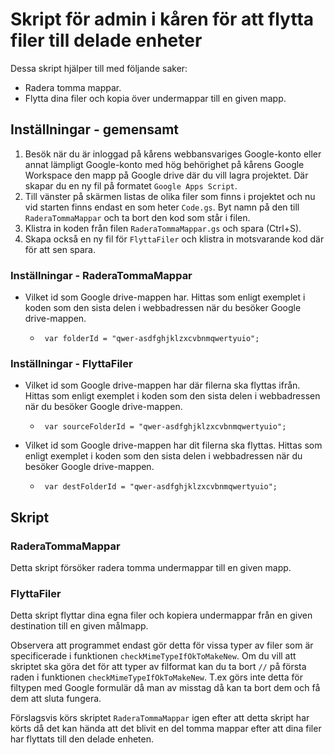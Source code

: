 # Skript för admin i kåren för att flytta filer till delade enheter
Dessa skript hjälper till med följande saker:
- Radera tomma mappar.
- Flytta dina filer och kopia över undermappar till en given mapp.

## Inställningar - gemensamt
1. Besök när du är inloggad på kårens webbansvariges Google-konto eller annat lämpligt Google-konto med hög behörighet på kårens Google Workspace den mapp på Google drive där du vill lagra projektet. Där skapar du en ny fil på formatet `Google Apps Script`.
1. Till vänster på skärmen listas de olika filer som finns i projektet och nu vid starten finns endast en som heter `Code.gs`. Byt namn på den till `RaderaTommaMappar` och ta bort den kod som står i filen.
1. Klistra in koden från filen `RaderaTommaMappar.gs` och spara (Ctrl+S).
1. Skapa också en ny fil för `FlyttaFiler` och klistra in motsvarande kod där för att sen spara.

### Inställningar - RaderaTommaMappar
- Vilket id som Google drive-mappen har. Hittas som enligt exemplet i koden som den sista delen i webbadressen när du besöker Google drive-mappen.
    -  ```
        var folderId = "qwer-asdfghjklzxcvbnmqwertyuio";
        ```
### Inställningar - FlyttaFiler
- Vilket id som Google drive-mappen har där filerna ska flyttas ifrån. Hittas som enligt exemplet i koden som den sista delen i webbadressen när du besöker Google drive-mappen.
    -  ```
        var sourceFolderId = "qwer-asdfghjklzxcvbnmqwertyuio";
        ```
- Vilket id som Google drive-mappen har dit filerna ska flyttas. Hittas som enligt exemplet i koden som den sista delen i webbadressen när du besöker Google drive-mappen.
    -  ```
        var destFolderId = "qwer-asdfghjklzxcvbnmqwertyuio";
        ```

## Skript
### RaderaTommaMappar
Detta skript försöker radera tomma undermappar till en given mapp.

### FlyttaFiler
Detta skript flyttar dina egna filer och kopiera undermappar från en given destination till en given målmapp.

Observera att programmet endast gör detta för vissa typer av filer som är specificerade i funktionen `checkMimeTypeIfOkToMakeNew`. Om du vill att skriptet ska göra det för att typer av filformat kan du ta bort `//` på första raden i funktionen `checkMimeTypeIfOkToMakeNew`.
T.ex görs inte detta för filtypen med Google formulär då man av misstag då kan ta bort dem och få dem att sluta fungera.

Förslagsvis körs skriptet `RaderaTommaMappar` igen efter att detta skript har körts då det kan hända att det blivit en del tomma mappar efter att dina filer har flyttats till den delade enheten.
